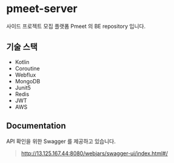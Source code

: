 # pmeet-server

사이드 프로젝트 모집 플랫폼 Pmeet 의 BE repository 입니다.

## 기술 스택

- Kotlin
- Coroutine
- Webflux
- MongoDB
- Junit5
- Redis
- JWT
- AWS

## Documentation

API 확인을 위한 Swagger 를 제공하고 있습니다.

> http://13.125.167.44:8080/webjars/swagger-ui/index.html#/